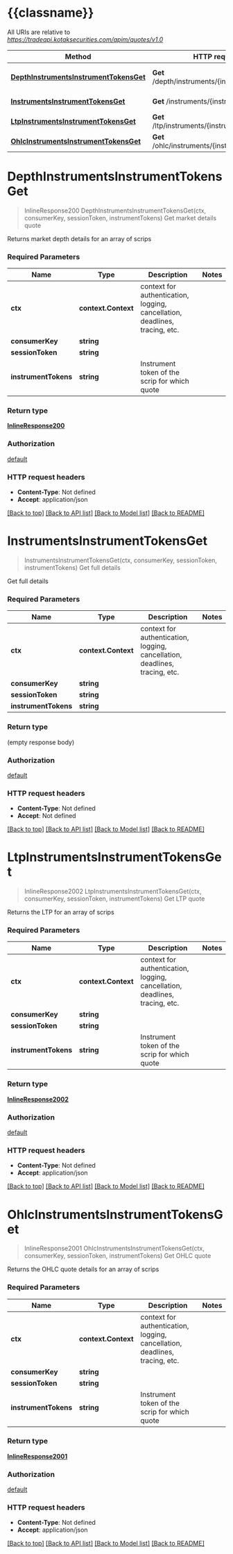 # {{classname}}

All URIs are relative to *https://tradeapi.kotaksecurities.com/apim/quotes/v1.0*

Method | HTTP request | Description
------------- | ------------- | -------------
[**DepthInstrumentsInstrumentTokensGet**](QuoteApi.md#DepthInstrumentsInstrumentTokensGet) | **Get** /depth/instruments/{instrumentTokens} | Get market details quote
[**InstrumentsInstrumentTokensGet**](QuoteApi.md#InstrumentsInstrumentTokensGet) | **Get** /instruments/{instrumentTokens} | Get full details
[**LtpInstrumentsInstrumentTokensGet**](QuoteApi.md#LtpInstrumentsInstrumentTokensGet) | **Get** /ltp/instruments/{instrumentTokens} | Get LTP quote
[**OhlcInstrumentsInstrumentTokensGet**](QuoteApi.md#OhlcInstrumentsInstrumentTokensGet) | **Get** /ohlc/instruments/{instrumentTokens} | Get OHLC quote

# **DepthInstrumentsInstrumentTokensGet**
> InlineResponse200 DepthInstrumentsInstrumentTokensGet(ctx, consumerKey, sessionToken, instrumentTokens)
Get market details quote

Returns market depth details for an array of scrips

### Required Parameters

Name | Type | Description  | Notes
------------- | ------------- | ------------- | -------------
 **ctx** | **context.Context** | context for authentication, logging, cancellation, deadlines, tracing, etc.
  **consumerKey** | **string**|  | 
  **sessionToken** | **string**|  | 
  **instrumentTokens** | **string**| Instrument token of the scrip for which quote | 

### Return type

[**InlineResponse200**](inline_response_200.md)

### Authorization

[default](../README.md#default)

### HTTP request headers

 - **Content-Type**: Not defined
 - **Accept**: application/json

[[Back to top]](#) [[Back to API list]](../README.md#documentation-for-api-endpoints) [[Back to Model list]](../README.md#documentation-for-models) [[Back to README]](../README.md)

# **InstrumentsInstrumentTokensGet**
> InstrumentsInstrumentTokensGet(ctx, consumerKey, sessionToken, instrumentTokens)
Get full details

Get full details

### Required Parameters

Name | Type | Description  | Notes
------------- | ------------- | ------------- | -------------
 **ctx** | **context.Context** | context for authentication, logging, cancellation, deadlines, tracing, etc.
  **consumerKey** | **string**|  | 
  **sessionToken** | **string**|  | 
  **instrumentTokens** | **string**|  | 

### Return type

 (empty response body)

### Authorization

[default](../README.md#default)

### HTTP request headers

 - **Content-Type**: Not defined
 - **Accept**: Not defined

[[Back to top]](#) [[Back to API list]](../README.md#documentation-for-api-endpoints) [[Back to Model list]](../README.md#documentation-for-models) [[Back to README]](../README.md)

# **LtpInstrumentsInstrumentTokensGet**
> InlineResponse2002 LtpInstrumentsInstrumentTokensGet(ctx, consumerKey, sessionToken, instrumentTokens)
Get LTP quote

Returns the LTP for an array of scrips

### Required Parameters

Name | Type | Description  | Notes
------------- | ------------- | ------------- | -------------
 **ctx** | **context.Context** | context for authentication, logging, cancellation, deadlines, tracing, etc.
  **consumerKey** | **string**|  | 
  **sessionToken** | **string**|  | 
  **instrumentTokens** | **string**| Instrument token of the scrip for which quote | 

### Return type

[**InlineResponse2002**](inline_response_200_2.md)

### Authorization

[default](../README.md#default)

### HTTP request headers

 - **Content-Type**: Not defined
 - **Accept**: application/json

[[Back to top]](#) [[Back to API list]](../README.md#documentation-for-api-endpoints) [[Back to Model list]](../README.md#documentation-for-models) [[Back to README]](../README.md)

# **OhlcInstrumentsInstrumentTokensGet**
> InlineResponse2001 OhlcInstrumentsInstrumentTokensGet(ctx, consumerKey, sessionToken, instrumentTokens)
Get OHLC quote

Returns the OHLC quote details for an array of scrips

### Required Parameters

Name | Type | Description  | Notes
------------- | ------------- | ------------- | -------------
 **ctx** | **context.Context** | context for authentication, logging, cancellation, deadlines, tracing, etc.
  **consumerKey** | **string**|  | 
  **sessionToken** | **string**|  | 
  **instrumentTokens** | **string**| Instrument token of the scrip for which quote | 

### Return type

[**InlineResponse2001**](inline_response_200_1.md)

### Authorization

[default](../README.md#default)

### HTTP request headers

 - **Content-Type**: Not defined
 - **Accept**: application/json

[[Back to top]](#) [[Back to API list]](../README.md#documentation-for-api-endpoints) [[Back to Model list]](../README.md#documentation-for-models) [[Back to README]](../README.md)

